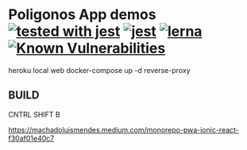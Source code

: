 # Poligonos App demos [![tested with jest](https://img.shields.io/badge/tested_with-jest-99424f.svg)](https://github.com/facebook/jest) [![jest](https://jestjs.io/img/jest-badge.svg)](https://github.com/facebook/jest) [![lerna](https://img.shields.io/badge/maintained%20with-lerna-cc00ff.svg)](https://lerna.js.org/) [![Known Vulnerabilities](https://snyk.io/package/npm/snyk/badge.svg)](https://snyk.io/package/npm/snyk) 


heroku local web 
docker-compose up -d reverse-proxy

## BUILD 
CNTRL SHIFT B

https://machadoluismendes.medium.com/monorepo-pwa-ionic-react-f30af01e40c7


